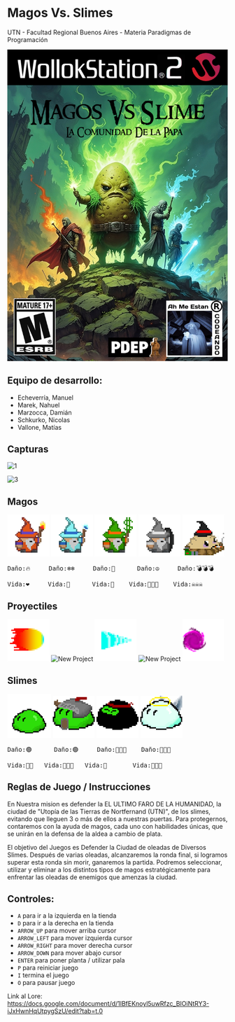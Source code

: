 #  Magos Vs. Slimes
UTN - Facultad Regional Buenos Aires - Materia Paradigmas de Programación

![portada](Cosas_juego/portada/title1.jpg)



## Equipo de desarrollo: 

- Echeverría, Manuel
- Marek, Nahuel
- Marzocca, Damián
- Schkurko, Nicolas
- Vallone, Matías
 

## Capturas 
![1](https://github.com/user-attachments/assets/1297f5c8-e4a1-44d0-8f46-1c002f1cb82f)


![3](https://github.com/user-attachments/assets/78192b7f-5ce0-4f2e-b012-98eb4f4dc90a)


## Magos


![mago fuego](assets/magoFuego.png)    ![mago hielo](assets/magoHielo.png)    ![mago irlandes](assets/magoHealer.png)    ![mago piedra](assets/magoPiedra.png)    ![papajhon](assets/magoExplosivo.png)
  
 <pre>Daño:🔥     Daño:❄️❄️     Daño:🤑      Daño:☮️     Daño:💣💣💣 </pre>  

 <pre>Vida:❤️     Vida:💙      Vida:💚    Vida:🗿🗿🗿    Vida:☠️☠️☠️ </pre>  

## Proyectiles

![proyectil Normal](assets/p.proyectilFuego.png)  ![New Project](https://github.com/user-attachments/assets/a2b4ae40-e0c8-4044-80df-21fa467d5997)  ![proyectil Penetrante](assets/p.proyectilHielo.png) ![New Project](https://github.com/user-attachments/assets/a2b4ae40-e0c8-4044-80df-21fa467d5997)    ![superProyectil](assets/p.superProyectil-1.png)



## Slimes

![slimeBasico](Cosas_juego/slime_base.png)  ![slimeGuerrero](assets/s.slimeGuerrero.png)   ![slimeNinja](assets/s.slimeNinja.png)    ![slimeBlessed](assets/s.slimeBlessed.png)

 <pre>Daño:🟢      Daño:🟢     Daño:🥷🥷🥷    Daño:🛐🛐🛐    </pre>  

 <pre>Vida:💚💚   Vida:💚💚💚   Vida:💚       Vida:🛐🛐🛐    </pre>  


## Reglas de Juego / Instrucciones
En Nuestra mision es defender la EL ULTIMO FARO DE LA HUMANIDAD, la ciudad de "Utopía de las Tierras de Nortfernand (UTN)", de los slimes, evitando que lleguen 3 o más de ellos a nuestras puertas. Para protegernos, contaremos con la ayuda de magos, cada uno con habilidades únicas, que se unirán en la defensa de la aldea a cambio de plata.

El objetivo del Juegos es Defender la Ciudad de oleadas de Diversos Slimes. Después de varias oleadas, alcanzaremos la ronda final, si logramos superar esta ronda sin morir, ganaremos la partida.
Podremos seleccionar, utilizar y eliminar a los distintos tipos de magos estratégicamente para enfrentar las oleadas de enemigos que amenzas la ciudad. 

## Controles:

- `A` para ir a la izquierda en la tienda
- `D` para ir a la derecha en la tienda
- `ARROW_UP` para mover arriba cursor
- `ARROW_LEFT` para mover izquierda cursor
- `ARROW_RIGHT` para mover derecha cursor
- `ARROW_DOWN` para mover abajo cursor
- `ENTER` para poner planta / utilizar pala
- `P` para reiniciar juego
- `I` termina el juego
- `O` para pausar juego



Link al Lore: https://docs.google.com/document/d/1lBfEKnoyl5uwRfzc_BIOiNtRY3-iJxHwnHqUtpygSzU/edit?tab=t.0
